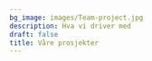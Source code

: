 ```yaml
---
bg_image: images/Team-project.jpg
description: Hva vi driver med
draft: false
title: Våre prosjekter
---
```

